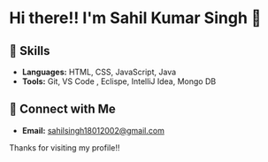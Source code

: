 # Hi there!! I'm Sahil Kumar Singh 👋

## 🌱 Skills 

- **Languages:**  HTML, CSS, JavaScript, Java 
- **Tools:** Git, VS Code , Eclispe, IntelliJ Idea, Mongo DB  
 
## 🔗 Connect with Me

- **Email:** sahilsingh18012002@gmail.com
 
Thanks for visiting my profile!! 
  
